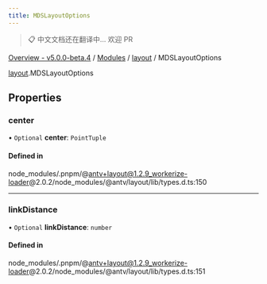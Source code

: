 ```yaml
---
title: MDSLayoutOptions
---
```


> 📋 中文文档还在翻译中... 欢迎 PR

[Overview - v5.0.0-beta.4](../../README.zh.md) / [Modules](../../modules.zh.md) / [layout](../../modules/layout.zh.md) / MDSLayoutOptions

[layout](../../modules/layout.zh.md).MDSLayoutOptions

## Properties

### center

• `Optional` **center**: `PointTuple`

#### Defined in

node_modules/.pnpm/@antv+layout@1.2.9_workerize-loader@2.0.2/node_modules/@antv/layout/lib/types.d.ts:150

---

### linkDistance

• `Optional` **linkDistance**: `number`

#### Defined in

node_modules/.pnpm/@antv+layout@1.2.9_workerize-loader@2.0.2/node_modules/@antv/layout/lib/types.d.ts:151
